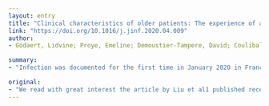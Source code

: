 ```yaml
---
layout: entry
title: "Clinical characteristics of older patients: The experience of a geriatric short-stay unit dedicated to patients with COVID-19 in France"
link: "https://doi.org/10.1016/j.jinf.2020.04.009"
author:
- Godaert, Lidvine; Proye, Emeline; Demoustier-Tampere, David; Coulibaly, Pecory Souleymane; Hequet, Fanny; Dram??, Moustapha

summary:
- "Infection was documented for the first time in January 2020 in France. From that date onwards, the infection spread rapidly throughout the country, mainly in the east and north. Our hospital is located in the north of France, in an area with a population of 400,000 inhabitants. The main clinical and biological characteristics are detailed in Table 1. Cough, delirium, dyspnea, and asthenia were the other most commonly observed signs."

original:
- "We read with great interest the article by Liu et al1 published recently in The Journal of Infection. We would like to share our experience as a geriatric short-stay unit exclusively for aged patients infected with coronavirus SARS-CoV-2 (COVID-19). COVID-19 infection was documented for the first time in January 2020 in France. From that date onwards, the infection spread rapidly throughout the country, mainly in the east and north. Our hospital is located in the north of France, in an area with a population of 400,000 inhabitants. In March 2020, we decided to open a short-stay geriatric unit for elderly polymorbid patients suspected of COVID-19 infection. In the first week, we received 22 patients, 17 of whom were infected with SARS-CoV-2 (confirmed by RT-PCR). Nine were female and median age was 86.5 years (range: 68.6- 97.1). The main clinical and biological characteristics are detailed in Table 1, and compared with the results published by Liu et al.1 In our series, fever was the most common symptom (observed at home or at admission). Cough, delirium, dyspnea, and asthenia were the other most commonly observed signs."
---
```


